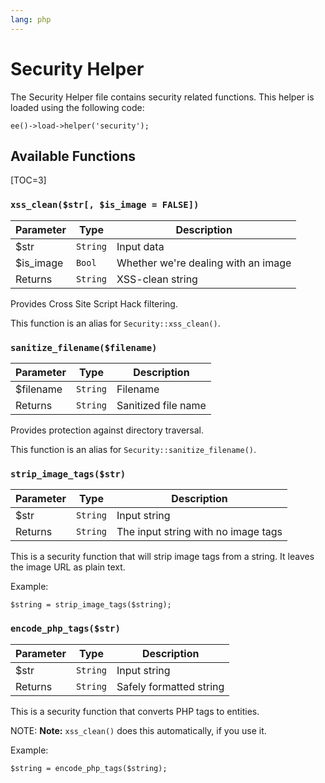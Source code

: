 ```yaml
---
lang: php
---
```


<!--
    This source file is part of the open source project
    ExpressionEngine User Guide (https://github.com/ExpressionEngine/ExpressionEngine-User-Guide)

    @link      https://expressionengine.com/
    @copyright Copyright (c) 2003-2020, Packet Tide, LLC (https://ellislab.com)
    @license   https://expressionengine.com/license Licensed under Apache License, Version 2.0
-->

# Security Helper

The Security Helper file contains security related functions. This helper is loaded using the following code:

    ee()->load->helper('security');

## Available Functions

[TOC=3]

### `xss_clean($str[, $is_image = FALSE])`

| Parameter  | Type     | Description                         |
| ---------- | -------- | ----------------------------------- |
| \$str      | `String` | Input data                          |
| \$is_image | `Bool`   | Whether we're dealing with an image |
| Returns    | `String` | XSS-clean string                    |

Provides Cross Site Script Hack filtering.

This function is an alias for `Security::xss_clean()`.

### `sanitize_filename($filename)`

| Parameter  | Type     | Description         |
| ---------- | -------- | ------------------- |
| \$filename | `String` | Filename            |
| Returns    | `String` | Sanitized file name |

Provides protection against directory traversal.

This function is an alias for `Security::sanitize_filename()`.

### `strip_image_tags($str)`

| Parameter | Type     | Description                         |
| --------- | -------- | ----------------------------------- |
| \$str     | `String` | Input string                        |
| Returns   | `String` | The input string with no image tags |

This is a security function that will strip image tags from a string. It leaves the image URL as plain text.

Example:

    $string = strip_image_tags($string);

### `encode_php_tags($str)`

| Parameter | Type     | Description             |
| --------- | -------- | ----------------------- |
| \$str     | `String` | Input string            |
| Returns   | `String` | Safely formatted string |

This is a security function that converts PHP tags to entities.

NOTE: **Note:** `xss_clean()` does this automatically, if you use it.

Example:

    $string = encode_php_tags($string);
